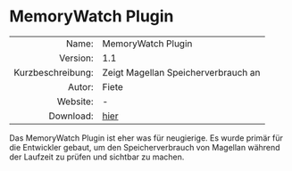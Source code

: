 # MemoryWatch Plugin

| | |
| ---: | --- |
| Name: | MemoryWatch Plugin |
| Version: | 1.1 |
| Kurzbeschreibung: | Zeigt Magellan Speicherverbrauch an |
| Autor: | Fiete |
| Website: | - |
| Download: | [hier](/de/download/#plugins) |

Das MemoryWatch Plugin ist eher was für neugierige. Es wurde primär
für die Entwickler gebaut, um den Speicherverbrauch von Magellan
während der Laufzeit zu prüfen und sichtbar zu machen.

